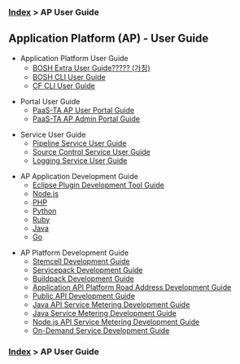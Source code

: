 ### [Index](https://github.com/okpc579/paasta-guide-new/blob/main/README.md) > AP User Guide

## Application Platform (AP) - User Guide
- Application Platform User Guide  
  - [BOSH Extra User Guide????? (가칭)](./application_platform/bosh.md)  
  - [BOSH CLI User Guide](./application_platform/bosh.md)  
  - [CF CLI User Guide](./application_platform/bosh.md)  

+ Portal User Guide
  + [PaaS-TA AP User Portal Guide](./portal/vm_type_ui.md)   
  + [PaaS-TA AP Admin Portal Guide](./portal/vm_type_ui.md)   

- Service User Guide
  - [Pipeline Service User Guide](./service/cubrid.md)
  - [Source Control Service User Guide](./service/cubrid.md)
  - [Logging Service User Guide](./service/cubrid.md)

+ AP Application Development Guide
  + [Eclipse Plugin Development Tool Guide](./service/cubrid.md)
  + [Node.js](./service/cubrid.md)
  + [PHP](./service/cubrid.md)
  + [Python](./service/cubrid.md)
  + [Ruby](./service/cubrid.md)
  + [Java](./service/cubrid.md)
  + [Go](./service/cubrid.md)


- AP Platform Development Guide
  - [Stemcell Development Guide](./service/cubrid.md)
  - [Servicepack Development Guide](./service/cubrid.md)
  - [Buildpack Development Guide](./service/cubrid.md)
  - [Application API Platform Road Address Development Guide](./service/cubrid.md)
  - [Public API Development Guide](./service/cubrid.md)
  - [Java API Service Metering Development Guide](./service/cubrid.md)
  - [Java Service Metering Development Guide](./service/cubrid.md)
  - [Node.js API Service Metering Development Guide](./service/cubrid.md)
  - [On-Demand Service Development Guide](./service/cubrid.md)

### [Index](https://github.com/okpc579/paasta-guide-new/blob/main/README.md) > AP User Guide
